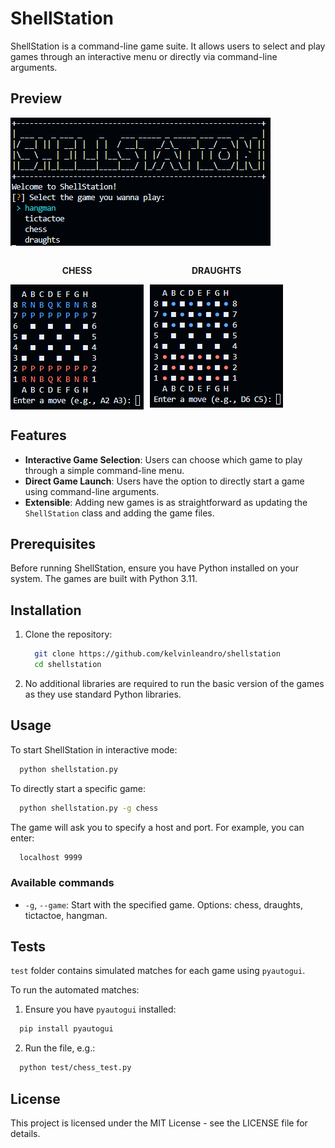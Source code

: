 # ShellStation

ShellStation is a command-line game suite. It allows users to select and play games through an interactive menu or directly via command-line arguments.

## Preview
![shellstation menu](img/menu.png)
<div style="display:flex; gap:10px; flex-wrap:wrap;">
  <div style="display:flex; flex-direction:column;">
    <p style="text-align:center;"><b>CHESS</b></p>
    <img src="img/chess.png" />
  </div>
  <div style="display:flex; flex-direction:column;">
    <p style="text-align:center;"><b>DRAUGHTS</b></p>
    <img src="img/draughts.png" />
  </div>
</div>

## Features

- **Interactive Game Selection**: Users can choose which game to play through a simple command-line menu.
- **Direct Game Launch**: Users have the option to directly start a game using command-line arguments.
- **Extensible**: Adding new games is as straightforward as updating the `ShellStation` class and adding the game files.

## Prerequisites

Before running ShellStation, ensure you have Python installed on your system. The games are built with Python 3.11.

## Installation

1. Clone the repository:
    ```bash
      git clone https://github.com/kelvinleandro/shellstation
      cd shellstation
    ```

2. No additional libraries are required to run the basic version of the games as they use standard Python libraries.

## Usage

To start ShellStation in interactive mode:

```bash
  python shellstation.py
```

To directly start a specific game:

```bash
  python shellstation.py -g chess
```

The game will ask you to specify a host and port. For example, you can enter:

```bash
  localhost 9999
```

### Available commands

- `-g`, `--game`: Start with the specified game. Options: chess, draughts, tictactoe, hangman.

## Tests

`test` folder contains simulated matches for each game using `pyautogui`.

To run the automated matches:

1. Ensure you have `pyautogui` installed:

```bash
  pip install pyautogui
```

2. Run the file, e.g.:

```bash
  python test/chess_test.py
```

## License

This project is licensed under the MIT License - see the LICENSE file for details.

